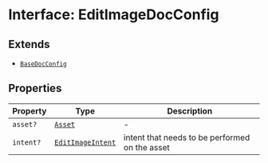 # Interface: EditImageDocConfig

## Extends

- [`BaseDocConfig`](../../../design-config-types/interfaces/base-doc-config.md)

## Properties

| Property | Type | Description |
| ------ | ------ | ------ |
| `asset?` | [`Asset`](../../../asset-types/type-aliases/asset.md) | - |
| `intent?` | [`EditImageIntent`](../../doc-config-types/type-aliases/edit-image-intent.md) | intent that needs to be performed on the asset |
